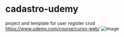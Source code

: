 # cadastro-udemy

project and template for user register crud
https://www.udemy.com/course/curso-web/
![image](https://user-images.githubusercontent.com/26682838/200193596-00ecfa10-efdf-44bc-8298-507b00acacb2.png)
